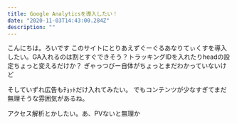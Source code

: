 ```yaml
---
title: Google Analyticsを導入したい！
date: "2020-11-03T14:43:00.284Z"
description: ""
---
```


こんにちは。ろいです
このサイトにとりあえずぐーぐるあなりてぃくすを導入したい。GA入れるのは割とすぐできそう？トラッキングIDを入れたりheadの設定ちょっと変えるだけか？
ぎゃっつびー自体がちょっとまだわかっていないけど

そしていずれ広告もﾁｮｯﾄだけ入れてみたい。
でもコンテンツが少なすぎてまだ無理そうな雰囲気があるね。

アクセス解析とかしたい。あ、PVないと無理か